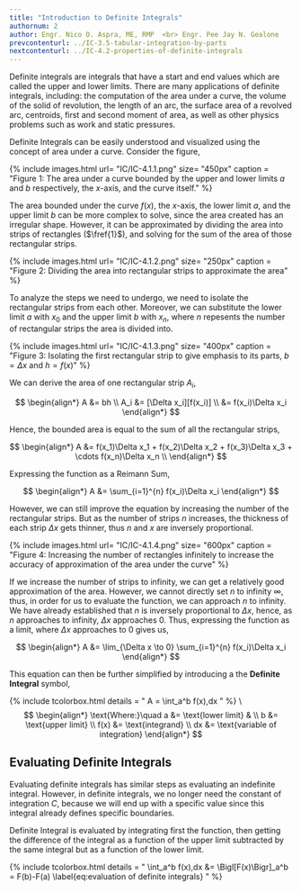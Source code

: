 ```yaml
---
title: "Introduction to Definite Integrals"
authornum: 2
author: Engr. Nico O. Aspra, ME, RMP  <br> Engr. Pee Jay N. Gealone
prevcontenturl: ../IC-3.5-tabular-integration-by-parts
nextcontenturl: ../IC-4.2-properties-of-definite-integrals
---
```




Definite integrals are integrals that have a start and end values which are called the upper and lower limits. There are many applications of definite integrals, including: the computation of the area under a curve, the volume of the solid of revolution, the length of an arc, the surface area of a revolved arc, centroids, first and second moment of area, as well as other physics problems such as work and static pressures.

Definite Integrals can be easily understood and visualized using the concept of area under a curve. Consider the figure,


{% include images.html 
    url= "IC/IC-4.1.1.png" 
    size= "450px"
    caption = "Figure 1: The area under a curve bounded by the upper and lower limits $a$ and $b$ respectively, the $x$-axis, and the curve itself."
%}




The area bounded under the curve $f(x)$, the $x$-axis, the lower limit $a$, and the upper limit $b$ can be more complex to solve, since the area created has an irregular shape. However, it can be approximated by dividing the area into strips of rectangles ($\fref{1}$), and solving for the sum of the area of those rectangular strips.



{% include images.html 
    url= "IC/IC-4.1.2.png" 
    size= "250px"
    caption = "Figure 2: Dividing the area into rectangular strips to approximate the area"
%} 





To analyze the steps we need to undergo, we need to isolate the rectangular strips from each other. Moreover, we can substitute the lower limit $a$ with $x_0$ and the upper limit $b$ with $x_n$, where $n$ repesents the number of rectangular strips the area is divided into.


{% include images.html 
    url= "IC/IC-4.1.3.png" 
    size= "400px"
    caption = "Figure 3: Isolating the first rectangular strip to give emphasis to its parts, $b=\Delta x$ and $h=f(x)$"
%} 


We can derive the area of one rectangular strip $A_i$,

$$
\begin{align*}
	A &= bh \\
	A_i &= [\Delta x_i][f(x_i)] \\
	&= f(x_i)\Delta x_i
\end{align*}
$$

Hence, the bounded area is equal to the sum of all the rectangular strips,

$$
\begin{align*}
	A &= f(x_1)\Delta x_1 + f(x_2)\Delta x_2 + f(x_3)\Delta x_3 + \cdots f(x_n)\Delta x_n \\
\end{align*}
$$

Expressing the function as a Reimann Sum,

$$
\begin{align*}
	A &= \sum_{i=1}^{n} f(x_i)\Delta x_i
\end{align*}
$$

However, we can still improve the equation by increasing the number of the rectangular strips. But as the number of strips $n$ increases, the thickness of each strip $\Delta x$ gets thinner, thus $n$ and $x$ are inversely proportional. 


{% include images.html 
    url= "IC/IC-4.1.4.png" 
    size= "600px"
    caption = "Figure 4: Increasing the number of rectangles infinitely to increase the accuracy of approximation of the area under the curve"
%} 




If we increase the number of strips to infinity, we can get a relatively good approximation of the area. However, we cannot directly set $n$ to infinity $\infty$, thus, in order for us to evaluate the function, we can approach $n$ to infinity. 
We have already established that $n$ is inversely proportional to $\Delta x$, hence, as $n$ approaches to infinity, $\Delta x$ approaches 0. Thus, expressing the function as a limit, where $\Delta x$ approaches to 0 gives us, 

$$
\begin{align*}
	A &= \lim_{\Delta x \to 0} \sum_{i=1}^{n} f(x_i)\Delta x_i
\end{align*}
$$

This equation can then be further simplified by introducing a the **Definite Integral** symbol,

{% include tcolorbox.html
	details = "
        A = \int_a^b f(x)\,dx
    "
%}
\\
$$
\begin{align*}
	\text{Where:}\quad a &= \text{lower limit} & \\
	b &= \text{upper limit} \\
	f(x) &= \text{integrand} \\
	dx &= \text{variable of integration}
\end{align*}
$$







## Evaluating Definite Integrals
Evaluating definite integrals has similar steps as evaluating an indefinite integral. However, in definite integrals, we no longer need the constant of integration $C$, because we will end up with a specific value since this integral already defines specific boundaries. 


Definite Integral is evaluated by integrating first the function, then getting the difference of the integral as a function of the upper limit subtracted
by the same integral but as a function of the lower limit.


{% include tcolorbox.html
	details = "
        \int_a^b f(x)\,dx &= \Bigl[F(x)\Bigr]_a^b = F(b)-F(a)
        \label{eq:evaluation of definite integrals}
    "
%}




